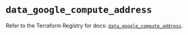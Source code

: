 # `data_google_compute_address`

Refer to the Terraform Registry for docs: [`data_google_compute_address`](https://registry.terraform.io/providers/hashicorp/google-beta/5.28.0/docs/data-sources/google_compute_address).
